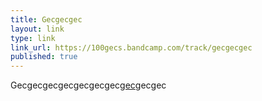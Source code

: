 ```yaml
---
title: Gecgecgec
layout: link
type: link
link_url: https://100gecs.bandcamp.com/track/gecgecgec
published: true
---
```


Gecgecgecgecgecgecgec[gec](https://100gecs.bandcamp.com/track/gecgecgec)gecgec